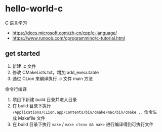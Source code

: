 # hello-world-c
C 语言学习
- https://docs.microsoft.com/zh-cn/cpp/c-language/
- https://www.runoob.com/cprogramming/c-tutorial.html

## get started
1. 新建 .c 文件
2. 修改 CMakeLists.txt，增加 add_executable
3. 通过 CLion 来编译执行 .c 文件 main 方法

命令行编译
1. 项目下新建 build 目录并进入目录
2. 在 build 目录下执行 `/Applications/CLion.app/Contents/bin/cmake/mac/bin/cmake ..` 命令生成 Makefile 文件
3. 在 build 目录下执行 `make` / `make clean && make` 进行编译得到可执行文件